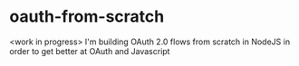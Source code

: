 # oauth-from-scratch
&lt;work in progress> I'm building OAuth 2.0 flows from scratch in NodeJS in order to get better at OAuth and Javascript 
